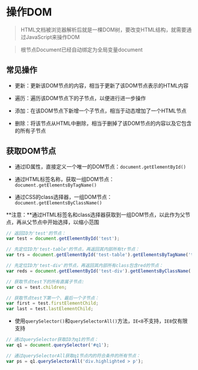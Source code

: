 # 操作DOM

> HTML文档被浏览器解析后就是一棵DOM树，要改变HTML结构，就需要通过JavaScript来操作DOM

> 根节点Document已经自动绑定为全局变量document

## 常见操作

* 更新：更新该DOM节点的内容，相当于更新了该DOM节点表示的HTML内容

* 遍历：遍历该DOM节点下的子节点，以便进行进一步操作

* 添加：在该DOM节点下新增一个子节点，相当于动态增加了一个HTML节点

* 删除：将该节点从HTML中删除，相当于删掉了该DOM节点的内容以及它包含的所有子节点

## 获取DOM节点

* 通过ID属性，直接定义一个唯一的DOM节点：`document.getElementById()`

* 通过HTML标签名称，获取一组DOM节点：`document.getElementsByTagName()`

* 通过CSS的class选择器，一组DOM节点：`document.getElementsByClassName()`

**注意：**通过HTML标签名和class选择器获取到一组DOM节点，以此作为父节点，再从父节点中开始选择，以缩小范围

```JavaScript
// 返回ID为'test'的节点：
var test = document.getElementById('test');

// 先定位ID为'test-table'的节点，再返回其内部所有tr节点：
var trs = document.getElementById('test-table').getElementsByTagName('tr');

// 先定位ID为'test-div'的节点，再返回其内部所有class包含red的节点：
var reds = document.getElementById('test-div').getElementsByClassName('red');

// 获取节点test下的所有直属子节点:
var cs = test.children;

// 获取节点test下第一个、最后一个子节点：
var first = test.firstElementChild;
var last = test.lastElementChild;
```

* 使用`querySelector()`和`querySelectorAll()`方法，`IE<8`不支持，`IE8`仅有限支持

```JavaScript
// 通过querySelector获取ID为q1的节点：
var q1 = document.querySelector('#q1');

// 通过querySelectorAll获取q1节点内的符合条件的所有节点：
var ps = q1.querySelectorAll('div.highlighted > p');
```
